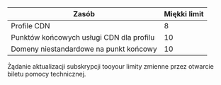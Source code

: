 
| Zasób | Miękki limit |
| --- | --- |
| Profile CDN |8 |
| Punktów końcowych usługi CDN dla profilu |10 |
| Domeny niestandardowe na punkt końcowy |10 |

Żądanie aktualizacji subskrypcji tooyour limity zmienne przez otwarcie biletu pomocy technicznej.

